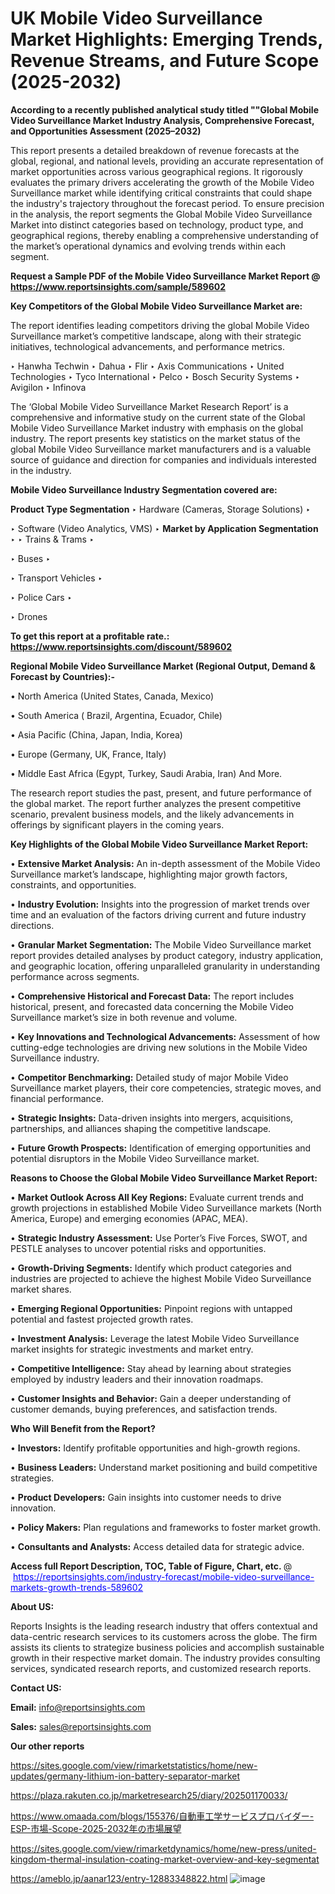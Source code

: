 # UK Mobile Video Surveillance Market Highlights: Emerging Trends, Revenue Streams, and Future Scope (2025-2032)

<strong>According to a recently published analytical study titled ""Global Mobile Video Surveillance Market Industry Analysis, Comprehensive Forecast, and Opportunities Assessment (2025–2032)</strong>

This report presents a detailed breakdown of revenue forecasts at the global, regional, and national levels, providing an accurate representation of market opportunities across various geographical regions. It rigorously evaluates the primary drivers accelerating the growth of the Mobile Video Surveillance market while identifying critical constraints that could shape the industry's trajectory throughout the forecast period. To ensure precision in the analysis, the report segments the Global Mobile Video Surveillance Market into distinct categories based on technology, product type, and geographical regions, thereby enabling a comprehensive understanding of the market’s operational dynamics and evolving trends within each segment.

<strong>Request a Sample PDF of the Mobile Video Surveillance Market Report </strong><strong>@<a href=https://www.reportsinsights.com/sample/589602 style=color:#0000ff;> https://www.reportsinsights.com/sample/589602</a></strong></font>

<strong>Key Competitors of the Global Mobile Video Surveillance Market are:</strong>

The report identifies leading competitors driving the global Mobile Video Surveillance market’s competitive landscape, along with their strategic initiatives, technological advancements, and performance metrics.

‣ Hanwha Techwin
‣ Dahua
‣ Flir
‣ Axis Communications
‣ United Technologies
‣ Tyco International
‣ Pelco
‣ Bosch Security Systems
‣ Avigilon
‣ Infinova

The ‘Global Mobile Video Surveillance Market Research Report’ is a comprehensive and informative study on the current state of the Global Mobile Video Surveillance Market industry with emphasis on the global industry. The report presents key statistics on the market status of the global Mobile Video Surveillance market manufacturers and is a valuable source of guidance and direction for companies and individuals interested in the industry.

<strong>Mobile Video Surveillance Industry Segmentation covered are:</strong>

<strong>Product Type Segmentation</strong>
‣
Hardware (Cameras, Storage Solutions)
‣ 

‣ Software (Video Analytics, VMS)
‣ 
<strong>Market by Application Segmentation</strong>
‣
‣  Trains & Trams
‣ 

‣ Buses
‣ 

‣ Transport Vehicles
‣ 

‣ Police Cars
‣ 

‣ Drones

<strong>To get this report at a profitable rate.: <a href=https://www.reportsinsights.com/discount/589602 style=color:#0000ff;>https://www.reportsinsights.com/discount/589602</a></strong></font>

<strong>Regional Mobile Video Surveillance Market (Regional Output, Demand &amp; Forecast by Countries):-</strong>

• North America (United States, Canada, Mexico)

• South America ( Brazil, Argentina, Ecuador, Chile)

• Asia Pacific (China, Japan, India, Korea)

• Europe (Germany, UK, France, Italy)

• Middle East Africa (Egypt, Turkey, Saudi Arabia, Iran) And More.

The research report studies the past, present, and future performance of the global market. The report further analyzes the present competitive scenario, prevalent business models, and the likely advancements in offerings by significant players in the coming years.

<strong>Key Highlights of the Global Mobile Video Surveillance Market Report:</strong>

• <strong>Extensive Market Analysis:</strong> An in-depth assessment of the Mobile Video Surveillance market’s landscape, highlighting major growth factors, constraints, and opportunities.

• <strong>Industry Evolution:</strong> Insights into the progression of market trends over time and an evaluation of the factors driving current and future industry directions.

• <strong>Granular Market Segmentation:</strong> The Mobile Video Surveillance market report provides detailed analyses by product category, industry application, and geographic location, offering unparalleled granularity in understanding performance across segments.

• <strong>Comprehensive Historical and Forecast Data:</strong> The report includes historical, present, and forecasted data concerning the Mobile Video Surveillance market’s size in both revenue and volume.

• <strong>Key Innovations and Technological Advancements:</strong> Assessment of how cutting-edge technologies are driving new solutions in the Mobile Video Surveillance industry.

• <strong>Competitor Benchmarking:</strong> Detailed study of major Mobile Video Surveillance market players, their core competencies, strategic moves, and financial performance.

• <strong>Strategic Insights:</strong> Data-driven insights into mergers, acquisitions, partnerships, and alliances shaping the competitive landscape.

• <strong>Future Growth Prospects:</strong> Identification of emerging opportunities and potential disruptors in the Mobile Video Surveillance market.

<strong>Reasons to Choose the Global Mobile Video Surveillance Market Report:</strong>

• <strong>Market Outlook Across All Key Regions:</strong> Evaluate current trends and growth projections in established Mobile Video Surveillance markets (North America, Europe) and emerging economies (APAC, MEA).

• <strong>Strategic Industry Assessment:</strong> Use Porter’s Five Forces, SWOT, and PESTLE analyses to uncover potential risks and opportunities.

• <strong>Growth-Driving Segments:</strong> Identify which product categories and industries are projected to achieve the highest Mobile Video Surveillance market shares.

• <strong>Emerging Regional Opportunities:</strong> Pinpoint regions with untapped potential and fastest projected growth rates.

• <strong>Investment Analysis:</strong> Leverage the latest Mobile Video Surveillance market insights for strategic investments and market entry.

• <strong>Competitive Intelligence:</strong> Stay ahead by learning about strategies employed by industry leaders and their innovation roadmaps.

• <strong>Customer Insights and Behavior:</strong> Gain a deeper understanding of customer demands, buying preferences, and satisfaction trends.

<strong>Who Will Benefit from the Report?</strong>

• <strong>Investors:</strong> Identify profitable opportunities and high-growth regions.

• <strong>Business Leaders:</strong> Understand market positioning and build competitive strategies.

• <strong>Product Developers:</strong> Gain insights into customer needs to drive innovation.

• <strong>Policy Makers:</strong> Plan regulations and frameworks to foster market growth.

• <strong>Consultants and Analysts:</strong> Access detailed data for strategic advice.
</ul>
<strong>Access full Report Description, TOC, Table of Figure, Chart, etc. </strong>@  <a href=https://reportsinsights.com/industry-forecast/mobile-video-surveillance-markets-growth-trends-589602 style=color:#0000ff;>https://reportsinsights.com/industry-forecast/mobile-video-surveillance-markets-growth-trends-589602</a></font>

<strong><strong>About US</strong>:</strong>

Reports Insights is the leading research industry that offers contextual and data-centric research services to its customers across the globe. The firm assists its clients to strategize business policies and accomplish sustainable growth in their respective market domain. The industry provides consulting services, syndicated research reports, and customized research reports.

<strong>Contact US:</strong>

<p class=""""><b>Email:</b> <a href=mailto:info@reportsinsights.com>info@reportsinsights.com</a></p>
<p class=""""><b>Sales:</b> <a href=mailto:sales@reportsinsights.com>sales@reportsinsights.com</a></p>

<strong>Our other reports</strong>

<a href=https://sites.google.com/view/rimarketstatistics/home/new-updates/germany-lithium-ion-battery-separator-market>https://sites.google.com/view/rimarketstatistics/home/new-updates/germany-lithium-ion-battery-separator-market</a>

<a href=https://plaza.rakuten.co.jp/marketresearch25/diary/202501170033/>https://plaza.rakuten.co.jp/marketresearch25/diary/202501170033/</a>

<a href=https://www.omaada.com/blogs/155376/自動車工学サービスプロバイダー-ESP-市場-Scope-2025-2032年の市場展望>https://www.omaada.com/blogs/155376/自動車工学サービスプロバイダー-ESP-市場-Scope-2025-2032年の市場展望</a>

<a href=https://sites.google.com/view/rimarketdynamics/home/new-press/united-kingdom-thermal-insulation-coating-market-overview-and-key-segmentat>https://sites.google.com/view/rimarketdynamics/home/new-press/united-kingdom-thermal-insulation-coating-market-overview-and-key-segmentat</a>

<a href=https://ameblo.jp/aanar123/entry-12883348822.html>https://ameblo.jp/aanar123/entry-12883348822.html</a>
![image](https://github.com/user-attachments/assets/33849194-6d51-4866-9292-c4046a9a4a3d)
